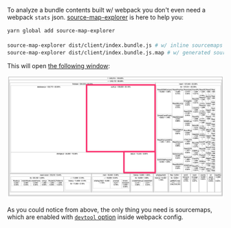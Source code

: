 To analyze a bundle contents built w/ webpack you don't even need a webpack `stats` json. [source-map-explorer](https://www.npmjs.com/package/source-map-explorer) is here to help you:

```bash
yarn global add source-map-explorer

source-map-explorer dist/client/index.bundle.js # w/ inline sourcemaps
source-map-explorer dist/client/index.bundle.js.map # w/ generated sourcemaps
```

This will open [the following window][1]:

[![source-map-explorer](contents.png)][1]

As you could notice from above, the only thing you need is sourcemaps, which are enabled with [`devtool` option](https://webpack.js.org/configuration/devtool/) inside webpack config.


[1]: https://twitter.com/addyosmani/status/801834908578553856/photo/1?ref_src=twsrc%5Etfw&ref_url=https%3A%2F%2Fmedium.com%2Fmedia%2Fa4215e200110bc61e34063d539df0f83%3FpostId%3D41096559beca
